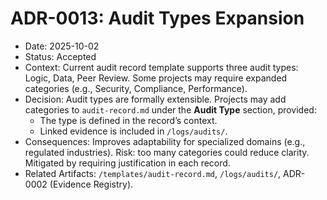 # ADR-0013: Audit Types Expansion

- Date: 2025-10-02
- Status: Accepted
- Context: Current audit record template supports three audit types: Logic, Data, Peer Review. Some projects may require expanded categories (e.g., Security, Compliance, Performance).
- Decision: Audit types are formally extensible. Projects may add categories to `audit-record.md` under the **Audit Type** section, provided:
  - The type is defined in the record’s context.
  - Linked evidence is included in `/logs/audits/`.
- Consequences: Improves adaptability for specialized domains (e.g., regulated industries). Risk: too many categories could reduce clarity. Mitigated by requiring justification in each record.
- Related Artifacts: `/templates/audit-record.md`, `/logs/audits/`, ADR-0002 (Evidence Registry).
